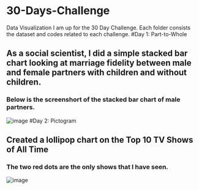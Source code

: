 # 30-Days-Challenge
Data Visualization
I am up for the 30 Day Challenge. Each folder consists the dataset and codes related to each challenge.
#Day 1: Part-to-Whole
## As a social scientist, I did a simple stacked bar chart looking at marriage fidelity between male and female partners with children and without children.
### Below is the screenshort of the stacked bar chart of male partners. 
![image](https://user-images.githubusercontent.com/71402093/161673535-a17185c4-30f9-4309-9a28-b4dbbd6529a0.png)
#Day 2: Pictogram 
## Created a lollipop chart on the Top 10 TV Shows of All Time
### The two red dots are the only shows that I have seen. 
![image](https://user-images.githubusercontent.com/71402093/162611705-195fa1f3-c0a9-4f83-93fe-09707c4ffc7a.png)
